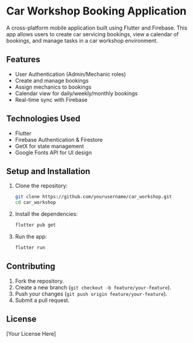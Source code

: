 # Car Workshop Booking Application

A cross-platform mobile application built using Flutter and Firebase. This app allows users to create car servicing bookings, view a calendar of bookings, and manage tasks in a car workshop environment.

## Features
- User Authentication (Admin/Mechanic roles)
- Create and manage bookings
- Assign mechanics to bookings
- Calendar view for daily/weekly/monthly bookings
- Real-time sync with Firebase

## Technologies Used
- Flutter
- Firebase Authentication & Firestore
- GetX for state management
- Google Fonts API for UI design

## Setup and Installation
1. Clone the repository:
    ```bash
    git clone https://github.com/yourusername/car_workshop.git
    cd car_workshop
    ```
2. Install the dependencies:
    ```bash
    flutter pub get
    ```
3. Run the app:
    ```bash
    flutter run
    ```

## Contributing
1. Fork the repository.
2. Create a new branch (`git checkout -b feature/your-feature`).
3. Push your changes (`git push origin feature/your-feature`).
4. Submit a pull request.

## License
[Your License Here]
